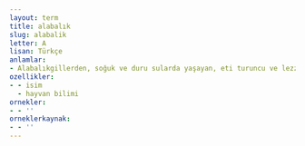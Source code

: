 ```yaml
---
layout: term
title: alabalık
slug: alabalik
letter: A
lisan: Türkçe
anlamlar:
- Alabalıkgillerden, soğuk ve duru sularda yaşayan, eti turuncu ve lezzetli bir tatlı su balığı; ala (Trutta faris)
ozellikler:
- - isim
  - hayvan bilimi
ornekler:
- - ''
orneklerkaynak:
- - ''
---
```

